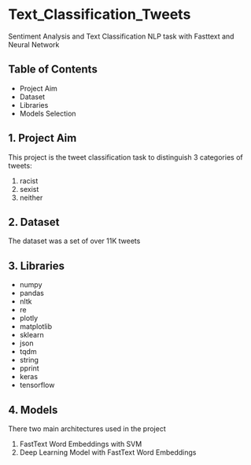 # Text_Classification_Tweets
Sentiment Analysis and Text Classification NLP task with Fasttext and Neural Network

## Table of Contents
- Project Aim
- Dataset
- Libraries
- Models Selection

## 1. Project Aim
This project is the tweet classification task to distinguish 3 categories of tweets: 
1. racist
2. sexist
3. neither 

## 2. Dataset
The dataset was a set of over 11K tweets

## 3. Libraries
- numpy 
- pandas
- nltk
- re
- plotly
- matplotlib
- sklearn
- json
- tqdm
- string
- pprint
- keras
- tensorflow

## 4. Models
There two main architectures used in the project 
1. FastText Word Embeddings with SVM
2. Deep Learning Model with FastText Word Embeddings
